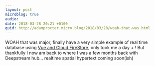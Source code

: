 ```yaml
---
layout: post
microblog: true
audio: 
date: 2018-03-28 20:21 +0100
guid: http://adamprocter.micro.blog/2018/03/28/woah-that-was.html
---
```

WOAH that was major, finally have a very simple example of real time database using [Vue and Cloud FireStore](https://gitlab.adamprocter.co.uk/adamprocter/vue-and-cloud-firestore), only took me a day + ! But thankfully I now am back to where I was a few months back with Deepstream hub... realtime spatial hypertext coming soon(ish)
